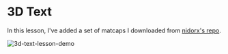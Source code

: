 # 3D Text

In this lesson, I've added a set of matcaps I downloaded from [nidorx's repo](https://github.com/nidorx/matcaps).

![3d-text-lesson-demo](https://github.com/mprcodes/threejs-journey/blob/main/screenshots/13-3d-text-demo.jpg)